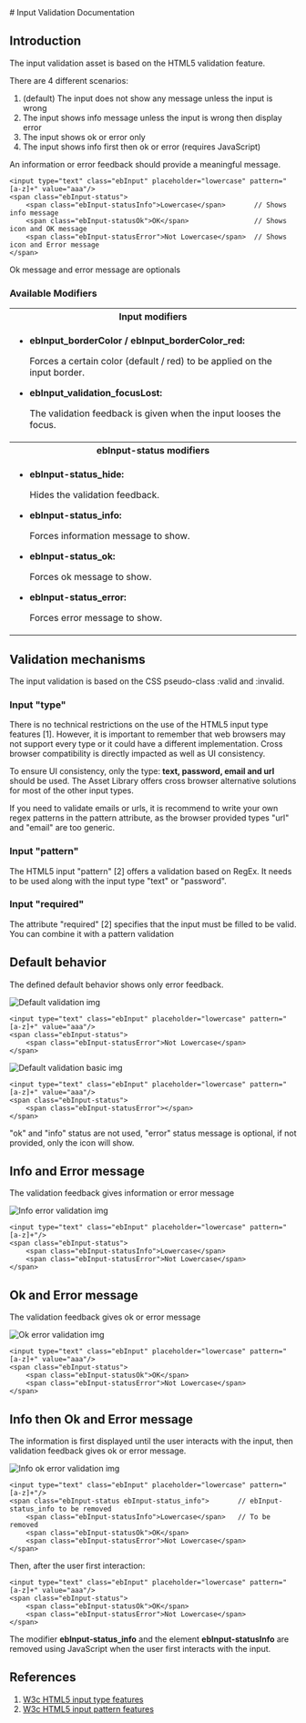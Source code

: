 <head>
    <title>Input Validation</title>
</head>
# Input Validation Documentation

## Introduction

The input validation asset is based on the HTML5 validation feature.

There are 4 different scenarios:

1.  (default) The input does not show any message unless the input is wrong
2.  The input shows info message unless the input is wrong then display error
3.  The input shows ok or error only
4.  The input shows info first then ok or error (requires JavaScript)

An information or error feedback should provide a meaningful message.

    <input type="text" class="ebInput" placeholder="lowercase" pattern="[a-z]+" value="aaa"/>
    <span class="ebInput-status">
        <span class="ebInput-statusInfo">Lowercase</span>       // Shows info message
        <span class="ebInput-statusOk">OK</span>                // Shows icon and OK message
        <span class="ebInput-statusError">Not Lowercase</span>  // Shows icon and Error message
    </span>

Ok message and error message are optionals

### Available Modifiers

<table>
    <tr>
        <th>Input modifiers</th>
    </tr>
    <tr>
        <td>
            <ul>
                <li>
                    <strong>ebInput_borderColor / ebInput_borderColor_red:</strong>
                    <p>Forces a certain color (default / red) to be applied on the input border.</p>
                </li>
                <li>
                    <strong>ebInput_validation_focusLost:</strong>
                    <p>The validation feedback is given when the input looses the focus.</p>
                </li>
            </ul>
        </td>
    </tr>
    <tr>
        <th>ebInput-status modifiers</th>
    </tr>
    <tr>
        <td>
            <ul>
                <li>
                    <strong>ebInput-status_hide:</strong>
                    <p>Hides the validation feedback.</p>
                </li>
                <li>
                    <strong>ebInput-status_info:</strong>
                    <p>Forces information message to show.</p>
                </li>
                <li>
                    <strong>ebInput-status_ok:</strong>
                    <p>Forces ok message to show.</p>
                </li>
                <li>
                    <strong>ebInput-status_error:</strong>
                    <p>Forces error message to show.</p>
                </li>
            </ul>
        </td>
    </tr>
</table>

## Validation mechanisms

The input validation is based on the CSS pseudo-class :valid and :invalid.

### Input "type"

There is no technical restrictions on the use of the HTML5 input type features [1].
            However, it is important to remember that web browsers may not support every type or it could have a
            different implementation.
            Cross browser compatibility is directly impacted as well as UI consistency.

To ensure UI consistency, only the type:
            **text, password, email and url**
            should be used.
            The Asset Library offers cross browser alternative solutions for most of the other input types.

If you need to validate emails or urls, it is recommend to write your own regex patterns in the pattern
            attribute, as the browser provided types "url" and "email" are too generic.

### Input "pattern"

The HTML5 input "pattern" [2] offers a validation based on RegEx.
            It needs to be used along with the input type "text" or "password".

### Input "required"

The attribute "required" [2] specifies that the input must be filled to be valid.
            You can combine it with a pattern validation

## Default behavior

The defined default behavior shows only error feedback.

![Default validation img](../images/examples/inputValidation/defaultValidation.png)


    <input type="text" class="ebInput" placeholder="lowercase" pattern="[a-z]+" value="aaa"/>
    <span class="ebInput-status">
        <span class="ebInput-statusError">Not Lowercase</span>
    </span>

![Default validation basic img](../images/examples/inputValidation/defaultValidationBasic.png)


    <input type="text" class="ebInput" placeholder="lowercase" pattern="[a-z]+" value="aaa"/>
    <span class="ebInput-status">
        <span class="ebInput-statusError"></span>
    </span>

"ok" and "info" status are not used, "error" status message is optional, if not provided, only the icon will
            show.

## Info and Error message

The validation feedback gives information or error message

![Info error validation img](../images/examples/inputValidation/infoErrValidation.png)

    <input type="text" class="ebInput" placeholder="lowercase" pattern="[a-z]+"/>
    <span class="ebInput-status">
        <span class="ebInput-statusInfo">Lowercase</span>
        <span class="ebInput-statusError">Not Lowercase</span>
    </span>

## Ok and Error message

The validation feedback gives ok or error message

![Ok error validation img](../images/examples/inputValidation/okErrValidation.png)


    <input type="text" class="ebInput" placeholder="lowercase" pattern="[a-z]+" value="aaa"/>
    <span class="ebInput-status">
        <span class="ebInput-statusOk">OK</span>
        <span class="ebInput-statusError">Not Lowercase</span>
    </span>

## Info then Ok and Error message

The information is first displayed until the user interacts with the input,
            then validation feedback gives ok or error message.

![Info ok error validation img](../images/examples/inputValidation/infookErrValidation.png)


    <input type="text" class="ebInput" placeholder="lowercase" pattern="[a-z]+"/>
    <span class="ebInput-status ebInput-status_info">       // ebInput-status_info to be removed
        <span class="ebInput-statusInfo">Lowercase</span>   // To be removed
        <span class="ebInput-statusOk">OK</span>
        <span class="ebInput-statusError">Not Lowercase</span>
    </span>
    
Then, after the user first interaction:


    <input type="text" class="ebInput" placeholder="lowercase" pattern="[a-z]+" value="aaa"/>
    <span class="ebInput-status">
        <span class="ebInput-statusOk">OK</span>
        <span class="ebInput-statusError">Not Lowercase</span>
    </span>

The modifier
            **ebInput-status_info** and the element **ebInput-statusInfo**
            are removed using JavaScript when the user first interacts with the input.

## References

1.  [W3c HTML5 input type features](http://dev.w3.org/html5/markup/input.html)
2.  [W3c HTML5 input pattern features](http://dev.w3.org/html5/markup/input.text.html)
        